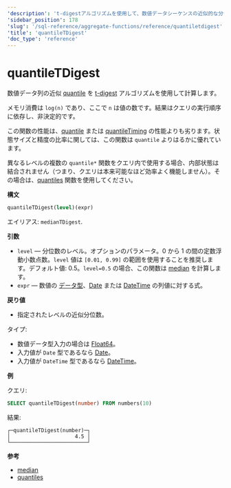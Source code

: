 ```yaml
---
'description': 't-digestアルゴリズムを使用して、数値データシーケンスの近似的な分位数を計算します。'
'sidebar_position': 178
'slug': '/sql-reference/aggregate-functions/reference/quantiletdigest'
'title': 'quantileTDigest'
'doc_type': 'reference'
---
```



# quantileTDigest

数値データ列の近似 [quantile](https://en.wikipedia.org/wiki/Quantile) を [t-digest](https://github.com/tdunning/t-digest/blob/master/docs/t-digest-paper/histo.pdf) アルゴリズムを使用して計算します。

メモリ消費は `log(n)` であり、ここで `n` は値の数です。結果はクエリの実行順序に依存し、非決定的です。

この関数の性能は、[quantile](/sql-reference/aggregate-functions/reference/quantile) または [quantileTiming](/sql-reference/aggregate-functions/reference/quantiletiming) の性能よりも劣ります。状態サイズと精度の比率に関しては、この関数は `quantile` よりはるかに優れています。

異なるレベルの複数の `quantile*` 関数をクエリ内で使用する場合、内部状態は結合されません（つまり、クエリは本来可能なほど効率よく機能しません）。その場合は、[quantiles](../../../sql-reference/aggregate-functions/reference/quantiles.md#quantiles) 関数を使用してください。

**構文**

```sql
quantileTDigest(level)(expr)
```

エイリアス: `medianTDigest`.

**引数**

- `level` — 分位数のレベル。オプションのパラメータ。0 から 1 の間の定数浮動小数点数。`level` 値は `[0.01, 0.99]` の範囲を使用することを推奨します。デフォルト値: 0.5。`level=0.5` の場合、この関数は [median](https://en.wikipedia.org/wiki/Median) を計算します。
- `expr` — 数値の [データ型](/sql-reference/data-types)、[Date](../../../sql-reference/data-types/date.md) または [DateTime](../../../sql-reference/data-types/datetime.md) の列値に対する式。

**戻り値**

- 指定されたレベルの近似分位数。

タイプ:

- 数値データ型入力の場合は [Float64](../../../sql-reference/data-types/float.md)。
- 入力値が `Date` 型であるなら [Date](../../../sql-reference/data-types/date.md)。
- 入力値が `DateTime` 型であるなら [DateTime](../../../sql-reference/data-types/datetime.md)。

**例**

クエリ:

```sql
SELECT quantileTDigest(number) FROM numbers(10)
```

結果:

```text
┌─quantileTDigest(number)─┐
│                     4.5 │
└─────────────────────────┘
```

**参考**

- [median](/sql-reference/aggregate-functions/reference/median)
- [quantiles](/sql-reference/aggregate-functions/reference/quantiles)
